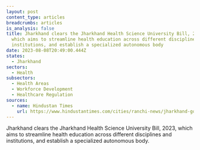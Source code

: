 ```yaml
---
layout: post
content_type: articles
breadcrumbs: articles
is_analysis: false
title: Jharkhand clears the Jharkhand Health Science University Bill, 2023,
  which aims to streamline health education across different disciplines and
  institutions, and establish a specialized autonomous body
date: 2023-08-08T20:49:00.444Z
states:
  - Jharkhand
sectors:
  - Health
subsectors:
  - Health Areas
  - Workforce Development
  - Healthcare Regulation
sources:
  - name: Hindustan Times
    url: https://www.hindustantimes.com/cities/ranchi-news/jharkhand-government-tables-bill-to-set-up-health-science-university-chief-minister-to-be-chancellor-amidst-protests-101691164554319.html
---
```

Jharkhand clears the Jharkhand Health Science University Bill, 2023, which aims to streamline health education across different disciplines and institutions, and establish a specialized autonomous body.